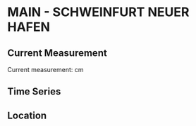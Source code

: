 # MAIN - SCHWEINFURT NEUER HAFEN

## Current Measurement

Current measurement: <Value topic="rivers/pegel-online/MAIN/SCHWEINFURT_NEUER_HAFEN/measurementValue"/> cm

## Time Series

<TimeSeries topic="rivers/pegel-online/MAIN/SCHWEINFURT_NEUER_HAFEN/measurementValue" period="week" />

## Location

<WorldMap>
  <Marker lat="50.030983276331305" lon="10.221858435171699" labelTopic="rivers/pegel-online/MAIN/SCHWEINFURT_NEUER_HAFEN" />
</WorldMap>
